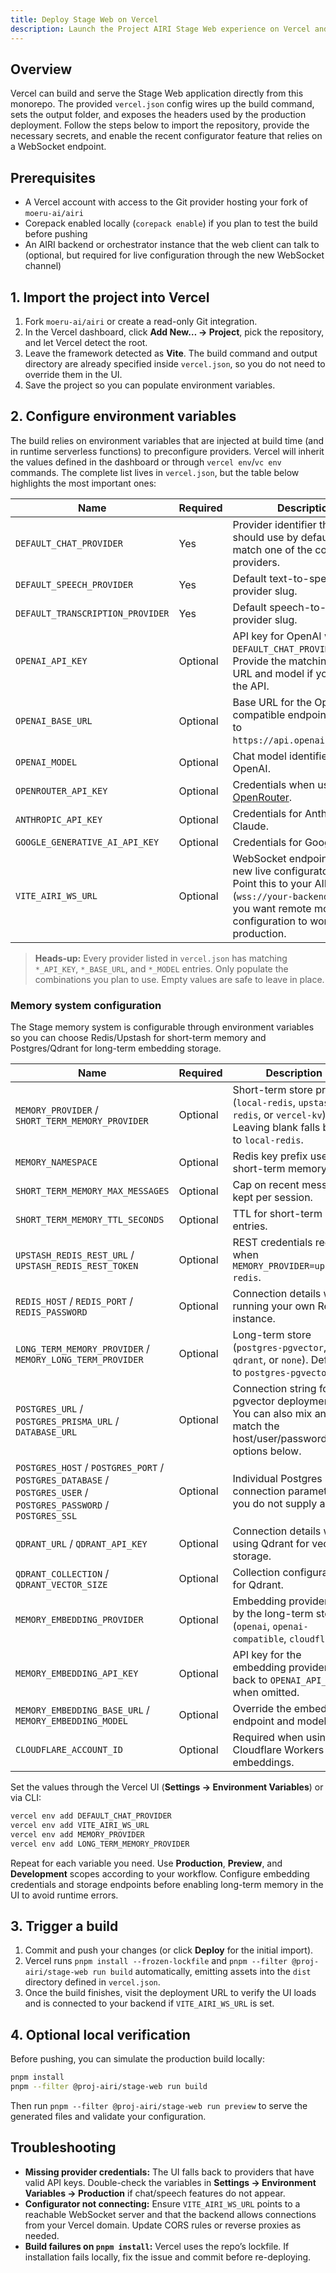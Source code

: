 ```yaml
---
title: Deploy Stage Web on Vercel
description: Launch the Project AIRI Stage Web experience on Vercel and configure the required environment variables.
---
```


## Overview

Vercel can build and serve the Stage Web application directly from this monorepo. The provided `vercel.json` config wires up the build command, sets the output folder, and exposes the headers used by the production deployment. Follow the steps below to import the repository, provide the necessary secrets, and enable the recent configurator feature that relies on a WebSocket endpoint.

## Prerequisites

- A Vercel account with access to the Git provider hosting your fork of `moeru-ai/airi`
- Corepack enabled locally (`corepack enable`) if you plan to test the build before pushing
- An AIRI backend or orchestrator instance that the web client can talk to (optional, but required for live configuration through the new WebSocket channel)

## 1. Import the project into Vercel

1. Fork `moeru-ai/airi` or create a read-only Git integration.
2. In the Vercel dashboard, click **Add New… → Project**, pick the repository, and let Vercel detect the root.
3. Leave the framework detected as **Vite**. The build command and output directory are already specified inside `vercel.json`, so you do not need to override them in the UI.
4. Save the project so you can populate environment variables.

## 2. Configure environment variables

The build relies on environment variables that are injected at build time (and in runtime serverless functions) to preconfigure providers. Vercel will inherit the values defined in the dashboard or through `vercel env`/`vc env` commands. The complete list lives in `vercel.json`, but the table below highlights the most important ones:

| Name | Required | Description | Example |
| --- | --- | --- | --- |
| `DEFAULT_CHAT_PROVIDER` | Yes | Provider identifier the UI should use by default. Must match one of the configured providers. | `openai` |
| `DEFAULT_SPEECH_PROVIDER` | Yes | Default text-to-speech provider slug. | `openai-audio-speech` |
| `DEFAULT_TRANSCRIPTION_PROVIDER` | Yes | Default speech-to-text provider slug. | `openai-audio-transcription` |
| `OPENAI_API_KEY` | Optional | API key for OpenAI when `DEFAULT_CHAT_PROVIDER=openai`. Provide the matching base URL and model if you proxy the API. | `sk-...` |
| `OPENAI_BASE_URL` | Optional | Base URL for the OpenAI-compatible endpoint. Defaults to `https://api.openai.com/v1/`. | Custom proxy URL |
| `OPENAI_MODEL` | Optional | Chat model identifier used for OpenAI. | `gpt-4o-mini` |
| `OPENROUTER_API_KEY` | Optional | Credentials when using [OpenRouter](https://openrouter.ai/). | `sk-or-...` |
| `ANTHROPIC_API_KEY` | Optional | Credentials for Anthropic Claude. | `sk-ant-...` |
| `GOOGLE_GENERATIVE_AI_API_KEY` | Optional | Credentials for Google Gemini. | `AIza...` |
| `VITE_AIRI_WS_URL` | Optional | WebSocket endpoint for the new live configurator feature. Point this to your AIRI backend (`wss://your-backend/ws`) when you want remote module configuration to work in production. | `wss://airi.yourdomain.com/ws` |

> **Heads-up:** Every provider listed in `vercel.json` has matching `*_API_KEY`, `*_BASE_URL`, and `*_MODEL` entries. Only populate the combinations you plan to use. Empty values are safe to leave in place.

### Memory system configuration

The Stage memory system is configurable through environment variables so you can choose Redis/Upstash for short-term memory and Postgres/Qdrant for long-term embedding storage.

| Name | Required | Description | Example |
| --- | --- | --- | --- |
| `MEMORY_PROVIDER` / `SHORT_TERM_MEMORY_PROVIDER` | Optional | Short-term store provider (`local-redis`, `upstash-redis`, or `vercel-kv`). Leaving blank falls back to `local-redis`. | `upstash-redis` |
| `MEMORY_NAMESPACE` | Optional | Redis key prefix used for short-term memory. | `memory` |
| `SHORT_TERM_MEMORY_MAX_MESSAGES` | Optional | Cap on recent messages kept per session. | `20` |
| `SHORT_TERM_MEMORY_TTL_SECONDS` | Optional | TTL for short-term entries. | `1800` |
| `UPSTASH_REDIS_REST_URL` / `UPSTASH_REDIS_REST_TOKEN` | Optional | REST credentials required when `MEMORY_PROVIDER=upstash-redis`. | `https://us1-bold-foo.upstash.io` |
| `REDIS_HOST` / `REDIS_PORT` / `REDIS_PASSWORD` | Optional | Connection details when running your own Redis instance. | `redis.internal`, `6379` |
| `LONG_TERM_MEMORY_PROVIDER` / `MEMORY_LONG_TERM_PROVIDER` | Optional | Long-term store (`postgres-pgvector`, `qdrant`, or `none`). Defaults to `postgres-pgvector`. | `qdrant` |
| `POSTGRES_URL` / `POSTGRES_PRISMA_URL` / `DATABASE_URL` | Optional | Connection string for pgvector deployments. You can also mix and match the host/user/password options below. | `postgresql://user:pass@host/db` |
| `POSTGRES_HOST` / `POSTGRES_PORT` / `POSTGRES_DATABASE` / `POSTGRES_USER` / `POSTGRES_PASSWORD` / `POSTGRES_SSL` | Optional | Individual Postgres connection parameters if you do not supply a URL. | `postgres.internal`, `5432`, `true` |
| `QDRANT_URL` / `QDRANT_API_KEY` | Optional | Connection details when using Qdrant for vector storage. | `https://qdrant.example.com` |
| `QDRANT_COLLECTION` / `QDRANT_VECTOR_SIZE` | Optional | Collection configuration for Qdrant. | `memory_entries`, `1536` |
| `MEMORY_EMBEDDING_PROVIDER` | Optional | Embedding provider used by the long-term store (`openai`, `openai-compatible`, `cloudflare`). | `openai` |
| `MEMORY_EMBEDDING_API_KEY` | Optional | API key for the embedding provider. Falls back to `OPENAI_API_KEY` when omitted. | `sk-...` |
| `MEMORY_EMBEDDING_BASE_URL` / `MEMORY_EMBEDDING_MODEL` | Optional | Override the embedding endpoint and model. | `https://api.openai.com/v1/`, `text-embedding-3-small` |
| `CLOUDFLARE_ACCOUNT_ID` | Optional | Required when using Cloudflare Workers AI embeddings. | `1234567890abcdef` |

Set the values through the Vercel UI (**Settings → Environment Variables**) or via CLI:

```bash
vercel env add DEFAULT_CHAT_PROVIDER
vercel env add VITE_AIRI_WS_URL
vercel env add MEMORY_PROVIDER
vercel env add LONG_TERM_MEMORY_PROVIDER
```

Repeat for each variable you need. Use **Production**, **Preview**, and **Development** scopes according to your workflow. Configure embedding credentials and storage endpoints before enabling long-term memory in the UI to avoid runtime errors.

## 3. Trigger a build

1. Commit and push your changes (or click **Deploy** for the initial import).
2. Vercel runs `pnpm install --frozen-lockfile` and `pnpm --filter @proj-airi/stage-web run build` automatically, emitting assets into the `dist` directory defined in `vercel.json`.
3. Once the build finishes, visit the deployment URL to verify the UI loads and is connected to your backend if `VITE_AIRI_WS_URL` is set.

## 4. Optional local verification

Before pushing, you can simulate the production build locally:

```bash
pnpm install
pnpm --filter @proj-airi/stage-web run build
```

Then run `pnpm --filter @proj-airi/stage-web run preview` to serve the generated files and validate your configuration.

## Troubleshooting

- **Missing provider credentials:** The UI falls back to providers that have valid API keys. Double-check the variables in **Settings → Environment Variables → Production** if chat/speech features do not appear.
- **Configurator not connecting:** Ensure `VITE_AIRI_WS_URL` points to a reachable WebSocket server and that the backend allows connections from your Vercel domain. Update CORS rules or reverse proxies as needed.
- **Build failures on `pnpm install`:** Vercel uses the repo’s lockfile. If installation fails locally, fix the issue and commit before re-deploying.
